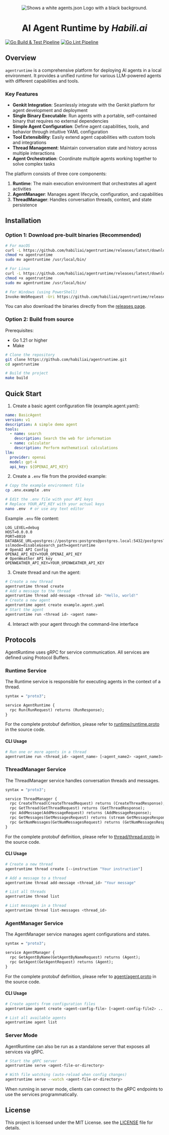 <p align="center">
  <img alt="Shows a white agents.json Logo with a black background." src="https://u6mo491ntx4iwuoz.public.blob.vercel-storage.com/logo/bg_black_logo-tzo7s5eNJEWkXMEVBMME7ucb7BUN2L.png" width="full">
</p>

<h1 align="center">AI Agent Runtime by <i>Habili.ai</i> </h1>

[![Go Build & Test Pipeline](https://github.com/habiliai/agentruntime/actions/workflows/ci.yml/badge.svg)](https://github.com/habiliai/agentruntime/actions/workflows/ci.yml)
[![Go Lint Pipeline](https://github.com/habiliai/agentruntime/actions/workflows/lint.yml/badge.svg)](https://github.com/habiliai/agentruntime/actions/workflows/lint.yml)

## Overview

`agentruntime` is a comprehensive platform for deploying AI agents in a local environment. It provides a unified runtime for various LLM-powered agents with different capabilities and tools.

### Key Features

- **Genkit Integration**: Seamlessly integrate with the Genkit platform for agent development and deployment
- **Single Binary Executable**: Run agents with a portable, self-contained binary that requires no external dependencies
- **Simple Agent Configuration**: Define agent capabilities, tools, and behavior through intuitive YAML configuration
- **Tool Extensibility**: Easily extend agent capabilities with custom tools and integrations
- **Thread Management**: Maintain conversation state and history across multiple interactions
- **Agent Orchestration**: Coordinate multiple agents working together to solve complex tasks

The platform consists of three core components:

1. **Runtime**: The main execution environment that orchestrates all agent activities
2. **AgentManager**: Manages agent lifecycle, configuration, and capabilities
3. **ThreadManager**: Handles conversation threads, context, and state persistence

## Installation

### Option 1: Download pre-built binaries (Recommended)

```bash
# For macOS
curl -L https://github.com/habiliai/agentruntime/releases/latest/download/agentruntime-darwin-amd64 -o agentruntime
chmod +x agentruntime
sudo mv agentruntime /usr/local/bin/

# For Linux
curl -L https://github.com/habiliai/agentruntime/releases/latest/download/agentruntime-linux-amd64 -o agentruntime
chmod +x agentruntime
sudo mv agentruntime /usr/local/bin/

# For Windows (using PowerShell)
Invoke-WebRequest -Uri https://github.com/habiliai/agentruntime/releases/latest/download/agentruntime-windows-amd64.exe -OutFile agentruntime.exe
```

You can also download the binaries directly from the [releases page](https://github.com/habiliai/agentruntime/releases).

### Option 2: Build from source

Prerequisites:
- Go 1.21 or higher
- Make

```bash
# Clone the repository
git clone https://github.com/habiliai/agentruntime.git
cd agentruntime

# Build the project
make build
```

## Quick Start

1. Create a basic agent configuration file (example.agent.yaml):

```yaml
name: BasicAgent
version: v1
description: A simple demo agent
tools:
  - name: search
    description: Search the web for information
  - name: calculator
    description: Perform mathematical calculations
llm:
  provider: openai
  model: gpt-4
  api_key: ${OPENAI_API_KEY}
```

2. Create a `.env` file from the provided example:

```bash
# Copy the example environment file
cp .env.example .env

# Edit the .env file with your API keys
# Replace YOUR_API_KEY with your actual keys
nano .env  # or use any text editor
```

Example `.env` file content:
```
LOG_LEVEL=debug
HOST=0.0.0.0
PORT=8010
DATABASE_URL=postgres://postgres:postgres@postgres.local:5432/postgres?sslmode=disable&search_path=agentruntime
# OpenAI API Config
OPENAI_API_KEY=YOUR_OPENAI_API_KEY
# OpenWeather API key
OPENWEATHER_API_KEY=YOUR_OPENWEATHER_API_KEY
```

3. Create thread and run the agent:

```bash
# Create a new thread
agentruntime thread create
# Add a message to the thread
agentruntime thread add-message <thread id> "Hello, world!"
# Create a new agent
agentruntime agent create example.agent.yaml
# Start the agent
agentruntime run <thread id> <agent name>
```

4. Interact with your agent through the command-line interface

## Protocols

AgentRuntime uses gRPC for service communication. All services are defined using Protocol Buffers.

### Runtime Service

The Runtime service is responsible for executing agents in the context of a thread.

```protobuf
syntax = "proto3";

service AgentRuntime {
  rpc Run(RunRequest) returns (RunResponse);
}
```

For the complete protobuf definition, please refer to [runtime/runtime.proto](https://github.com/habiliai/agentruntime/blob/main/runtime/runtime.proto) in the source code.

#### CLI Usage

```bash
# Run one or more agents in a thread
agentruntime run <thread_id> <agent_name> [<agent_name2> <agent_name3> ...]
```

### ThreadManager Service

The ThreadManager service handles conversation threads and messages.

```protobuf
syntax = "proto3";

service ThreadManager {
  rpc CreateThread(CreateThreadRequest) returns (CreateThreadResponse);
  rpc GetThread(GetThreadRequest) returns (GetThreadResponse);
  rpc AddMessage(AddMessageRequest) returns (AddMessageResponse);
  rpc GetMessages(GetMessagesRequest) returns (stream GetMessagesResponse);
  rpc GetNumMessages(GetNumMessagesRequest) returns (GetNumMessagesResponse);
}
```

For the complete protobuf definition, please refer to [thread/thread.proto](https://github.com/habiliai/agentruntime/blob/main/thread/thread.proto) in the source code.

#### CLI Usage

```bash
# Create a new thread
agentruntime thread create [--instruction "Your instruction"]

# Add a message to a thread
agentruntime thread add-message <thread_id> "Your message"

# List all threads
agentruntime thread list

# List messages in a thread
agentruntime thread list-messages <thread_id>
```

### AgentManager Service

The AgentManager service manages agent configurations and states.

```protobuf
syntax = "proto3";

service AgentManager {
  rpc GetAgentByName(GetAgentByNameRequest) returns (Agent);
  rpc GetAgent(GetAgentRequest) returns (Agent);
}
```

For the complete protobuf definition, please refer to [agent/agent.proto](https://github.com/habiliai/agentruntime/blob/main/agent/agent.proto) in the source code.

#### CLI Usage

```bash
# Create agents from configuration files
agentruntime agent create <agent-config-file> [<agent-config-file2> ...]

# List all available agents
agentruntime agent list
```

### Server Mode

AgentRuntime can also be run as a standalone server that exposes all services via gRPC.

```bash
# Start the gRPC server
agentruntime serve <agent-file-or-directory>

# With file watching (auto-reload when config changes)
agentruntime serve --watch <agent-file-or-directory>
```

When running in server mode, clients can connect to the gRPC endpoints to use the services programmatically.

## License

This project is licensed under the MIT License. see the [LICENSE](LICENSE) file for details.
